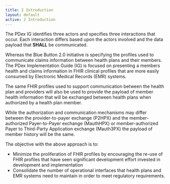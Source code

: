 ```yaml
---
title: 2 Introduction
layout: default
active: 2 Introduction
---
```


                                                                                                                                                   
The PDex IG identifies three actors and specifies three interactions that occur. Each interaction differs based upon the actors involved and the data payload that **SHALL** be communicated. 
                                                                                                                                                    
Whereas the Blue Button 2.0 initiative is specifying the profiles used to communicate claims information between health plans and their members. The PDex Implementation Guide (IG) is focused on presenting a members health and claims information in FHIR clinical profiles that are more easily consumed by Electronic Medical Records (EMR) systems. 
                                                                                                                                                   
The same FHIR profiles used to support communication between the health plan and providers will also be used to provide the payload of member health information that will be exchanged between health plans when authorized by a health plan member.
                                                                                                                                                   
While the authorization and communication mechanisms may differ between the provider-to-payer exchange (P2HPX) and the member-authorized  Payer-to-Payer exchange (MauthHPX) or member-authorized Payer to Third-Party Application exchange (Mauth3PX)  the payload of member history will be the same.  
                                                                                                                                                   
The objective with the above approach is to:
- Minimize the proliferation of FHIR profiles by encouraging the re-use of FHIR profiles that have seen significant development effort invested in development and implementation
- Consolidate the number of operational interfaces that health plans and  EMR systems need to maintain in order to meet regulatory requirements.
